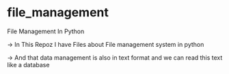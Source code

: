 # file_management
File Management In Python


-> In This Repoz I have Files about File management system in python

-> And that data management is also in text format and we can read this text like a database
